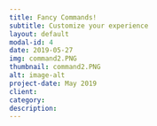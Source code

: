 ```yaml
---
title: Fancy Commands!
subtitle: Customize your experience
layout: default
modal-id: 4
date: 2019-05-27
img: command2.PNG
thumbnail: command2.PNG
alt: image-alt
project-date: May 2019
client: 
category: 
description: 
---
```

